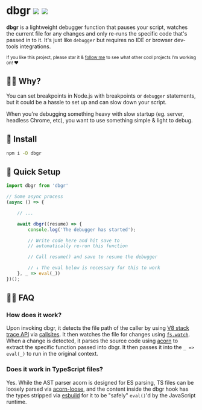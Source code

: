 # dbgr <a href="https://npm.im/dbgr"><img src="https://badgen.net/npm/v/dbgr"></a><!--<a href="https://npm.im/dbgr"><img src="https://badgen.net/npm/dm/dbgr"></a>--> <a href="https://packagephobia.now.sh/result?p=dbgr"><img src="https://packagephobia.now.sh/badge?p=dbgr"></a>

**dbgr** is a lightweight debugger function that pauses your script, watches the current file for any changes and only re-runs the specific code that's passed in to it. It's just like `debugger` but requires no IDE or browser dev-tools integrations.


<sub>If you like this project, please star it & [follow me](https://github.com/privatenumber) to see what other cool projects I'm working on! ❤️</sub>

## 🙋‍♂️ Why?
You can set breakpoints in Node.js with breakpoints or `debugger` statements, but it could be a hassle to set up and can slow down your script.

When you're debugging something heavy with slow startup (eg. server, headless Chrome, etc), you want to use something simple & light to debug.

## 🚀 Install
```sh
npm i -D dbgr
```

## 🚦 Quick Setup

```js
import dbgr from 'dbgr'

// Some async process
(async () => {

    // ...

    await dbgr((resume) => {
        console.log('The debugger has started');

        // Write code here and hit save to
        // automatically re-run this function

        // Call resume() and save to resume the debugger

        // ↓ The eval below is necessary for this to work
    }, _ => eval(_))
})();
```

## 🙋‍♀️ FAQ
### How does it work?
Upon invoking dbgr, it detects the file path of the caller by using [V8 stack trace API](https://v8.dev/docs/stack-trace-api) via [callsites](https://github.com/sindresorhus/callsites). It then watches the file for changes using [`fs.watch`](https://nodejs.org/docs/latest/api/fs.html#fs_fs_watch_filename_options_listener). When a change is detected, it parses the source code using [acorn](https://github.com/acornjs/acorn) to extract the specific function passed into dbgr. It then passes it into the `_ => eval(_)` to run in the original context.

### Does it work in TypeScript files?
Yes. While the AST parser acorn is designed for ES parsing, TS files can be loosely parsed via [acorn-loose](https://github.com/acornjs/acorn/tree/master/acorn-loose), and the content inside the dbgr hook has the types stripped via [esbuild](https://esbuild.github.io/) for it to be "safely" `eval()`'d by the JavaScript runtime.
